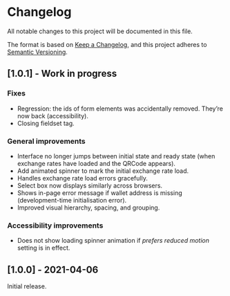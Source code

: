# Changelog

All notable changes to this project will be documented in this file.

The format is based on [Keep a Changelog](https://keepachangelog.com/en/1.0.0/), and this project adheres to [Semantic Versioning](https://semver.org/spec/v2.0.0.html).

## [1.0.1] - Work in progress

### Fixes

  - Regression: the ids of form elements was accidentally removed. They’re now back (accessibility).
  - Closing fieldset tag.

### General improvements

  - Interface no longer jumps between initial state and ready state (when exchange rates have loaded and the QRCode appears).
  - Add animated spinner to mark the initial exchange rate load.
  - Handles exchange rate load errors gracefully.
  - Select box now displays similarly across browsers.
  - Shows in-page error message if wallet address is missing (development-time initialisation error).
  - Improved visual hierarchy, spacing, and grouping.

### Accessibility improvements

  - Does not show loading spinner animation if _prefers reduced motion_ setting is in effect.

## [1.0.0] - 2021-04-06

Initial release.

